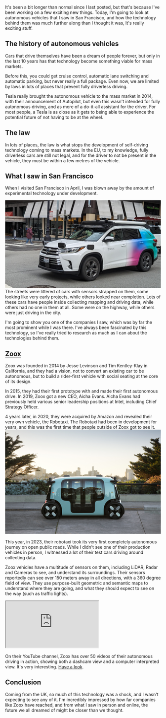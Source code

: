 <!-- 
# title: An autonomous future may be closer than I thought
# description: I explore the development of autonomous driving technology over the years, and share with you my experience of its development in San Francisco.
# seo-description: Connor Jarrett looks into the development of autonomous driving technology over the years, and looks at the technology we have today.
# keywords: autonomous vehicles, autonomous transportation, San Francisco, vehicle development, future technology, new cars, vehicle developments, autopilot, self driving cars, car technology, autonomous driving
# image: robotaxi.jpg
# date: 2023-6-13
-->
It's been a bit longer than normal since I last posted, but that's because I've been working on a few exciting new things. Today, I'm going to look at autonomous vehicles that I saw in San Francisco, and how the technology behind them was much further along than I thought it was, It's really exciting stuff.

## The history of autonomous vehicles
Cars that drive themselves have been a dream of people forever, but only in the last 10 years has that technology become something viable for mass markets.

Before this, you could get cruise control, automatic lane switching and automatic parking, but never really a full package. Even now, we are limited by laws in lots of places that prevent fully driverless driving.

Tesla really brought the autonomous vehicle to the mass market in 2014, with their announcement of Autopilot, but even this wasn't intended for fully autonomous driving, and as more of a do-it-all assistant for the driver. For most people, a Tesla is as close as it gets to being able to experience the potential future of not having to be at the wheel.

## The law
In lots of places, the law is what stops the development of self-driving technology coming to mass markets. In the EU, to my knowledge, fully driverless cars are still not legal, and for the driver to not be present in the vehicle, they must be within a few metres of the vehicle.

## What I saw in San Francisco
When I visited San Francisco in April, I was blown away by the amount of experimental technology under development. 

![A Zoox test car on the streets of San Francisco](../assets/articles/extra/zooxtestfleet.jpeg)
The streets were littered of cars with sensors strapped on them, some looking like very early projects, while others looked near completion. Lots of these cars have people inside collecting mapping and driving data, while others had no one in them at all. Some were on the highway, while others were just driving in the city.

I'm going to show you one of the companies I saw, which was by far the most prominent while I was there. I've always been fascinated by this technology, so I've really tried to research as much as I can about the technologies behind them.


## [Zoox](https://zoox.com)
Zoox was founded in 2014 by Jesse Levinson and Tim Kentley-Klay in California, and they had a vision, not to convert an existing car to be autonomous, but to build a rider-first vehicle with social seating at the core of its design.

In 2015, they had their first prototype with and made their first autonomous drive. In 2019, Zoox got a new CEO, Aicha Evans. Aicha Evans had previously held various senior leadership positions at Intel, including Chief Strategy Officer.

4 years later, in 2020, they were acquired by Amazon and revealed their very own vehicle, the Robotaxi. The Robotaxi had been in development for years, and this was the first time that people outside of Zoox got to see it.
![The Zoox vehicle parked at Coit Tower, San Francisco](../assets/articles/extra/zooxsf.jpg)

This year, in 2023, their robotaxi took its very first completely autonomous journey on open public roads. While I didn't see one of their production vehicles in person, I witnessed a lot of their test cars driving around collecting data.

Zoox vehicles have a multitude of sensors on them, including LiDAR, Radar and Cameras to see, and understand its surroundings. Their sensors reportedly can see over 150 meters away in all directions, with a 360 degree field of view. They use purpose-built geometric and semantic maps to understand where they are going, and what they should expect to see on the way (such as traffic lights).

<iframe class="youtube" src="https://www.youtube-nocookie.com/embed/ga8D0Ezgydw"></iframe>

On their YouTube channel, Zoox has over 50 videos of their autonomous driving in action, showing both a dashcam view and a computer interpreted view. It's very interesting. [Have a look](https://www.youtube.com/watch?v=4hs_vUiQrT0&list=PL-jMwLfqzVRjS0GXcrVI-7vw7EE0KauW6).

## Conclusion
Coming from the UK, so much of this technology was a shock, and I wasn't expecting to see any of it. I'm incredibly impressed by how far companies like Zoox have reached, and from what I saw in person and online, the future we all dreamed of might be closer than we thought.
